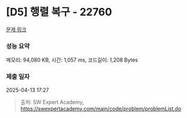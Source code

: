 # [D5] 행렬 복구 - 22760 

[문제 링크](https://swexpertacademy.com/main/code/problem/problemDetail.do?contestProbId=AZK3q5q6BdMDFAXk) 

### 성능 요약

메모리: 94,080 KB, 시간: 1,057 ms, 코드길이: 1,208 Bytes

### 제출 일자

2025-04-13 17:27



> 출처: SW Expert Academy, https://swexpertacademy.com/main/code/problem/problemList.do